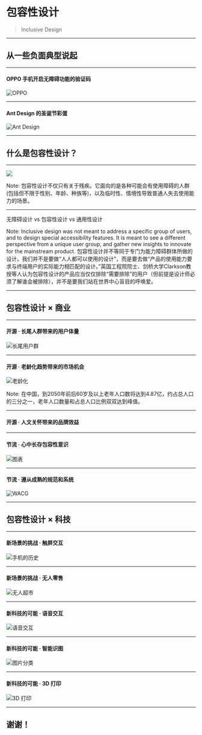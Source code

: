 # 包容性设计
> Inclusive Design

---

## 从一些负面典型说起

----

#### OPPO 手机开启无障碍功能的验证码

![OPPO](oppo.jpg)

----

#### Ant Design 的圣诞节彩蛋

![Ant Design](antdegg.png)

---

## 什么是包容性设计？

----

![](disability.png)

Note: 包容性设计不仅只有关于残疾。它面向的是各种可能会有使用障碍的人群(包括但不限于性别、年龄、种族等)，以及临时性、情境性导致普通人失去使用能力的场景。

----

无障碍设计 vs 包容性设计 vs 通用性设计

Note: Inclusive design was not meant to address a specific group of users, and to design special accessibility features. It is meant to see a different perspective from a unique user group, and gather new insights to innovate for the mainstream product.
包容性设计并不等同于专门为能力障碍群体所做的设计。我们并不是要做“人人都可以使用的设计”，而是要去做“产品的使用能力要求与终端用户的实际能力相匹配的设计。”英国工程院院士、剑桥大学Clarkson教授等人认为包容性设计的产品应当仅仅排除“需要排除”的用户（但前提是设计师必须了解谁会被排除），并不是要我们站在世界中心盲目的呼唤爱。

---

## 包容性设计 × 商业

----

#### 开源 · 长尾人群带来的用户体量

![长尾用户群](longtail.png)

----

#### 开源 · 老龄化趋势带来的市场机会

![老龄化](old.gif)

Note: 在中国，到2050年前后60岁及以上老年人口数将达到4.87亿，约占总人口的三分之一，老年人口数量和占总人口比例双双达到峰值。

----

#### 开源 · 人文关怀带来的品牌效益

----

#### 节流 · 心中长存包容性意识

![图表](chart.png)

----

#### 节流 · 遵从成熟的规范和系统

![WACG](wacg.png)

---

## 包容性设计 × 科技

---

#### 新场景的挑战 · 触屏交互

![手机的历史](cellphonehistory.png)

----

#### 新场景的挑战 · 无人零售

![无人超市](wellgo.jpg)

----

#### 新科技的可能 · 语音交互

![语音交互](ios-siri-mac-mac-os.jpg)

----

#### 新科技的可能 · 智能识图

![图片分类](imagetagging.jpg)

----

#### 新科技的可能 · 3D 打印

![3D 打印](3dprinting.jpg)

---

## 谢谢！
